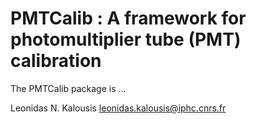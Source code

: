 
# PMTCalib : A framework for photomultiplier tube (PMT) calibration

The PMTCalib package is ...


Leonidas N. Kalousis
leonidas.kalousis@iphc.cnrs.fr
